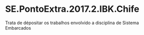 # SE.PontoExtra.2017.2.IBK.Chife
Trata de dépositar os trabalhos envolvido a disciplina de Sistema Embarcados
